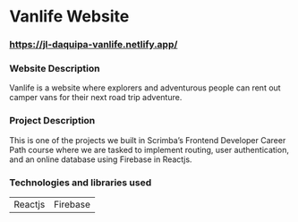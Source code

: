 # Vanlife Website
### https://jl-daquipa-vanlife.netlify.app/
<h3>Website Description</h3> 
Vanlife is a website where explorers and adventurous people can rent out camper vans for their next road trip adventure.
<br>
<h3>Project Description</h3> 
This is one of the projects we built in Scrimba’s Frontend Developer Career Path course where we are tasked to implement routing, user authentication, and an online database using Firebase in Reactjs.
<br>
<h3>Technologies and libraries used</h3> 
<table>
    <tr>
        <td>Reactjs</td>
        <td>Firebase</td>
    </tr>
</table>
